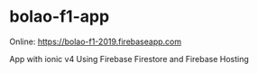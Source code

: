 # bolao-f1-app

Online: https://bolao-f1-2019.firebaseapp.com

App with ionic v4
Using Firebase Firestore and Firebase Hosting
